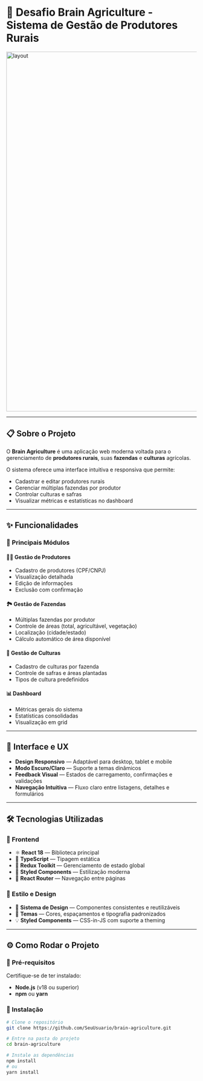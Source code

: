 # 🧠 Desafio Brain Agriculture - Sistema de Gestão de Produtores Rurais

<img width="1071" height="950" alt="layout" src="https://github.com/user-attachments/assets/fe008b15-5418-4f3d-b527-08c3c9556036" />

---

## 📋 Sobre o Projeto

O **Brain Agriculture** é uma aplicação web moderna voltada para o gerenciamento de **produtores rurais**, suas **fazendas** e **culturas** agrícolas.

O sistema oferece uma interface intuitiva e responsiva que permite:

- Cadastrar e editar produtores rurais
- Gerenciar múltiplas fazendas por produtor
- Controlar culturas e safras
- Visualizar métricas e estatísticas no dashboard

---

## ✨ Funcionalidades

### 🎯 Principais Módulos

#### 👨‍🌾 Gestão de Produtores

- Cadastro de produtores (CPF/CNPJ)
- Visualização detalhada
- Edição de informações
- Exclusão com confirmação

#### 🏞️ Gestão de Fazendas

- Múltiplas fazendas por produtor
- Controle de áreas (total, agricultável, vegetação)
- Localização (cidade/estado)
- Cálculo automático de área disponível

#### 🌱 Gestão de Culturas

- Cadastro de culturas por fazenda
- Controle de safras e áreas plantadas
- Tipos de cultura predefinidos

#### 📊 Dashboard

- Métricas gerais do sistema
- Estatísticas consolidadas
- Visualização em grid

---

## 🎨 Interface e UX

- **Design Responsivo** — Adaptável para desktop, tablet e mobile
- **Modo Escuro/Claro** — Suporte a temas dinâmicos
- **Feedback Visual** — Estados de carregamento, confirmações e validações
- **Navegação Intuitiva** — Fluxo claro entre listagens, detalhes e formulários

---

## 🛠️ Tecnologias Utilizadas

### 🧩 Frontend

- ⚛️ **React 18** — Biblioteca principal
- 🧠 **TypeScript** — Tipagem estática
- 🧰 **Redux Toolkit** — Gerenciamento de estado global
- 💅 **Styled Components** — Estilização moderna
- 🧭 **React Router** — Navegação entre páginas

### 🎨 Estilo e Design

- 🎨 **Sistema de Design** — Componentes consistentes e reutilizáveis
- 🌈 **Temas** — Cores, espaçamentos e tipografia padronizados
- 💡 **Styled Components** — CSS-in-JS com suporte a theming

---

## ⚙️ Como Rodar o Projeto

### 🔧 Pré-requisitos

Certifique-se de ter instalado:

- **Node.js** (v18 ou superior)
- **npm** ou **yarn**

### 🚀 Instalação

```bash
# Clone o repositório
git clone https://github.com/SeuUsuario/brain-agriculture.git

# Entre na pasta do projeto
cd brain-agriculture

# Instale as dependências
npm install
# ou
yarn install
```
